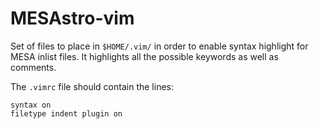 # MESAstro-vim

Set of files to place in `$HOME/.vim/` in order to enable syntax highlight for MESA inlist files. It highlights all the possible keywords as well as comments.

The `.vimrc` file should contain the lines:
```
syntax on
filetype indent plugin on
```

